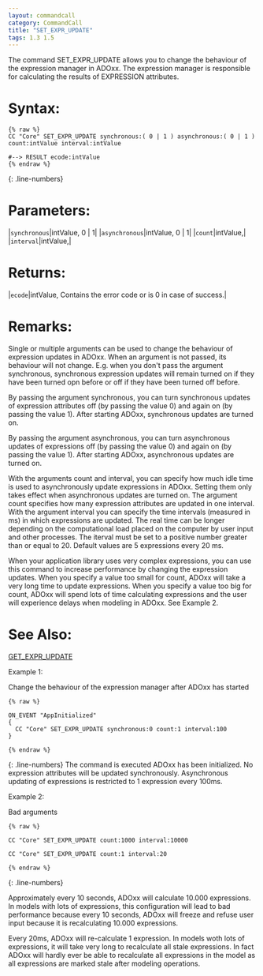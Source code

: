 ```yaml
---
layout: commandcall
category: CommandCall
title: "SET_EXPR_UPDATE"
tags: 1.3 1.5
---
```


The command SET_EXPR_UPDATE allows you to change the behaviour of the expression manager in ADOxx. The expression manager is responsible for calculating the results of EXPRESSION attributes.

# Syntax:  

```adoscript
{% raw %}
CC "Core" SET_EXPR_UPDATE synchronous:( 0 | 1 ) asynchronous:( 0 | 1 ) count:intValue interval:intValue 

#--> RESULT ecode:intValue
{% endraw %}
```
{: .line-numbers}

# Parameters:  

|`synchronous`|intValue,  0 | 1|
|`asynchronous`|intValue,  0 | 1|
|`count`|intValue,|
|`interval`|intValue,|

# Returns:  

|`ecode`|intValue, Contains the error code or is 0 in case of success.|

# Remarks:

Single or multiple arguments can be used to change the behaviour of expression updates in ADOxx. When an argument is not passed, its behaviour will not change. E.g. when you don't pass the argument synchronous, synchronous expression updates will remain turned on if they have been turned opn before or off if they have been turned off before.

By passing the argument synchronous, you can turn synchronous updates of expression attributes off (by passing the value 0) and again on (by passing the value 1). After starting ADOxx, synchronous updates are turned on.

By passing the argument asynchronous, you can turn asynchronous updates of expressions off (by passing the value 0) and again on (by passing the value 1). After starting ADOxx, asynchronous updates are turned on.

With the arguments count and interval, you can specify how much idle time is used to asynchronously update expressions in ADOxx. Setting them only takes effect when asynchronous updates are turned on. The argument count specifies how many expression attributes are updated in one interval. With the argument interval you can specify the time intervals (measured in ms) in which expressions are updated. The real time can be longer depending on the computational load placed on the computer by user input and other processes. The iterval must be set to a positive number greater than or equal to 20. Default values are 5 expressions every 20 ms.

When your application library uses very complex expressions, you can use this command to increase performance by changing the expression updates. When you specify a value too small for count, ADOxx will take a very long time to update expressions. When you specify a value too big for count, ADOxx will spend lots of time calculating expressions and the user will experience delays when modeling in ADOxx. See Example 2.

# See Also:  

[GET_EXPR_UPDATE](get_expr_update.html "GET_EXPR_UPDATE")  


Example 1:

Change the behaviour of the expression manager after ADOxx has started  
```adoscript
{% raw %}

ON_EVENT "AppInitialized"
{
  CC "Core" SET_EXPR_UPDATE synchronous:0 count:1 interval:100
}

{% endraw %}
```
{: .line-numbers}
The command is executed ADOxx has been initialized. No expression attributes will be updated synchronously. Asynchronous updating of expressions is restricted to 1 expression every 100ms.

Example 2:

Bad arguments  
```adoscript
{% raw %}

CC "Core" SET_EXPR_UPDATE count:1000 interval:10000

CC "Core" SET_EXPR_UPDATE count:1 interval:20

{% endraw %}
```
{: .line-numbers}

Approximately every 10 seconds, ADOxx will calculate 10.000 expressions. In models with lots of expressions, this configuration will lead to bad performance because every 10 seconds, ADOxx will freeze and refuse user input because it is recalculating 10.000 expressions.

Every 20ms, ADOxx will re-calculate 1 expression. In models woth lots of expressions, it will take very long to recalculate all stale expressions. In fact ADOxx will hardly ever be able to recalculate all expressions in the model as all expressions are marked stale after modeling operations.  
